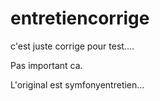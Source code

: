 # entretiencorrige
c'est juste corrige pour test....

Pas important ca.

L'original est symfonyentretien...

